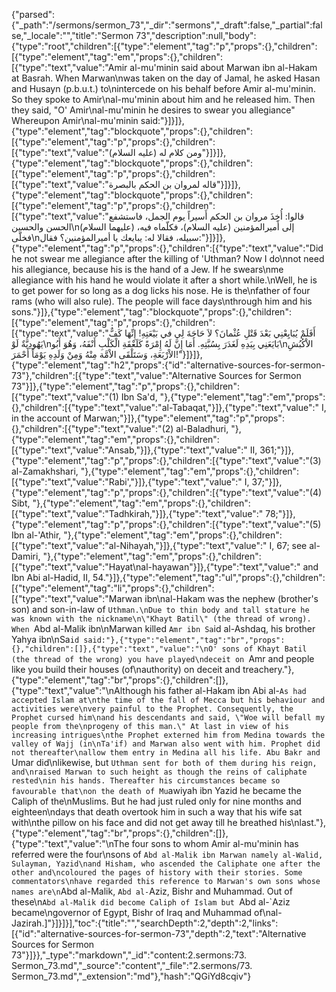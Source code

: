 {"parsed":{"_path":"/sermons/sermon_73","_dir":"sermons","_draft":false,"_partial":false,"_locale":"","title":"Sermon 73","description":null,"body":{"type":"root","children":[{"type":"element","tag":"p","props":{},"children":[{"type":"element","tag":"em","props":{},"children":[{"type":"text","value":"Amir al-mu'minin said about Marwan ibn al-Hakam at Basrah. When Marwan\nwas taken on the day of Jamal, he asked Hasan and Husayn (p.b.u.t.) to\nintercede on his behalf before Amir al-mu'minin. So they spoke to Amir\nal-mu'minin about him and he released him. Then they said, \"O' Amir\nal-mu'minin he desires to swear you allegiance\" Whereupon Amir\nal-mu'minin said:"}]}]},{"type":"element","tag":"blockquote","props":{},"children":[{"type":"element","tag":"p","props":{},"children":[{"type":"text","value":"ومن كلام له (عليه السلام)"}]}]},{"type":"element","tag":"blockquote","props":{},"children":[{"type":"element","tag":"p","props":{},"children":[{"type":"text","value":"قاله لمروان بن الحكم بالبصرة"}]}]},{"type":"element","tag":"blockquote","props":{},"children":[{"type":"element","tag":"p","props":{},"children":[{"type":"text","value":"قالوا: أُخِذَ مروان بن الحكم أَسيراً يوم الجمل، فاستشفع الحسن والحسين\n(عليهما السلام) إلى أَميرالمؤمنين (عليه السلام)، فكلّماه فيه، فخلّى\nسبيله، فقالا له: يبايعك يا أميرالمؤمنين؟ فقال:"}]}]},{"type":"element","tag":"p","props":{},"children":[{"type":"text","value":"Did he not swear me allegiance after the killing of 'Uthman? Now I do\nnot need his allegiance, because his is the hand of a Jew. If he swears\nme allegiance with his hand he would violate it after a short while.\nWell, he is to get power for so long as a dog licks his nose. He is the\nfather of four rams (who will also rule). The people will face days\nthrough him and his sons."}]},{"type":"element","tag":"blockquote","props":{},"children":[{"type":"element","tag":"p","props":{},"children":[{"type":"text","value":"أَفَلَمْ يُبَايِعْنِي بَعْدَ قَتْلِ عُثْمانَ؟ لاَ حَاجَةَ لِي في بَيْعَتِهِ! إِنِّهَا كَفٌّ يَهُودِيَّةٌ لَوْ\nبَايَعَنِي بِيَدِهِ لَغَدَرَ بِسُبَّتِهِ. أَمَا إِنَّ لَهُ إِمْرَةً كَلَعْقَةِ الْكَلْبِ أَنْفَهُ، وَهُوَ أَبُو\nالاْكُبُشِ الاْرْبَعَةِ، وَسَتَلْقَى الاْمَّة مِنْهُ وَمِنْ وَلَدِهِ يَوْمَاً أَحْمَرَ!"}]}]},{"type":"element","tag":"h2","props":{"id":"alternative-sources-for-sermon-73"},"children":[{"type":"text","value":"Alternative Sources for Sermon 73"}]},{"type":"element","tag":"p","props":{},"children":[{"type":"text","value":"(1) Ibn Sa'd, "},{"type":"element","tag":"em","props":{},"children":[{"type":"text","value":"al-Tabaqat,"}]},{"type":"text","value":" I, in the account of Marwan;"}]},{"type":"element","tag":"p","props":{},"children":[{"type":"text","value":"(2) al-Baladhuri, "},{"type":"element","tag":"em","props":{},"children":[{"type":"text","value":"Ansab,"}]},{"type":"text","value":" II, 361;"}]},{"type":"element","tag":"p","props":{},"children":[{"type":"text","value":"(3) al-Zamakhshari, "},{"type":"element","tag":"em","props":{},"children":[{"type":"text","value":"Rabi',"}]},{"type":"text","value":" I, 37;"}]},{"type":"element","tag":"p","props":{},"children":[{"type":"text","value":"(4) Sibt, "},{"type":"element","tag":"em","props":{},"children":[{"type":"text","value":"Tadhkirah,"}]},{"type":"text","value":" 78;"}]},{"type":"element","tag":"p","props":{},"children":[{"type":"text","value":"(5) Ibn al-'Athir, "},{"type":"element","tag":"em","props":{},"children":[{"type":"text","value":"al-Nihayah,"}]},{"type":"text","value":" I, 67; see al-Damiri, "},{"type":"element","tag":"em","props":{},"children":[{"type":"text","value":"Hayat\nal-hayawan"}]},{"type":"text","value":" and Ibn Abi al-Hadid, II, 54."}]},{"type":"element","tag":"ul","props":{},"children":[{"type":"element","tag":"li","props":{},"children":[{"type":"text","value":"Marwan ibn\nal-Hakam was the nephew (brother's son) and son-in-law of `Uthman.\nDue to thin body and tall stature he was known with the nickname\n\"Khayt Batil\" (the thread of wrong). When `Abd al-Malik ibn\nMarwan killed `Amr ibn Sa`id al-Ashdaq, his brother Yahya ibn\nSa`id said:"},{"type":"element","tag":"br","props":{},"children":[]},{"type":"text","value":"\nO' sons of Khayt Batil (the thread of the wrong) you have played\ndeceit on `Amr and people like you build their houses (of\nauthority) on deceit and treachery."},{"type":"element","tag":"br","props":{},"children":[]},{"type":"text","value":"\nAlthough his father al-Hakam ibn Abi al-`As had accepted Islam at\nthe time of the fall of Mecca but his behaviour and activities were\nvery painful to the Prophet. Consequently, the Prophet cursed him\nand his descendants and said, \"Woe will befall my people from the\nprogeny of this man.\" At last in view of his increasing intrigues\nthe Prophet externed him from Medina towards the valley of Wajj (in\nTa'if) and Marwan also went with him. Prophet did not thereafter\nallow them entry in Medina all his life. Abu Bakr and `Umar did\nlikewise, but `Uthman sent for both of them during his reign, and\nraised Marwan to such height as though the reins of caliphate rested\nin his hands. Thereafter his circumstances became so favourable that\non the death of Mu`awiyah ibn Yazid he became the Caliph of the\nMuslims. But he had just ruled only for nine months and eighteen\ndays that death overtook him in such a way that his wife sat with\nthe pillow on his face and did not get away till he breathed his\nlast."},{"type":"element","tag":"br","props":{},"children":[]},{"type":"text","value":"\nThe four sons to whom Amir al-mu'minin has referred were the four\nsons of `Abd al-Malik ibn Marwan namely al-Walid, Sulayman, Yazid\nand Hisham, who ascended the Caliphate one after the other and\ncoloured the pages of history with their stories. Some commentators\nhave regarded this reference to Marwan's own sons whose names are\n`Abd al-Malik, `Abd al-`Aziz, Bishr and Muhammad. Out of these\n`Abd al-Malik did become Caliph of Islam but `Abd al-`Aziz became\ngovernor of Egypt, Bishr of Iraq and Muhammad of\nal-Jazirah.]"}]}]}],"toc":{"title":"","searchDepth":2,"depth":2,"links":[{"id":"alternative-sources-for-sermon-73","depth":2,"text":"Alternative Sources for Sermon 73"}]}},"_type":"markdown","_id":"content:2.sermons:73. Sermon_73.md","_source":"content","_file":"2.sermons/73. Sermon_73.md","_extension":"md"},"hash":"QGiYd8cqiv"}